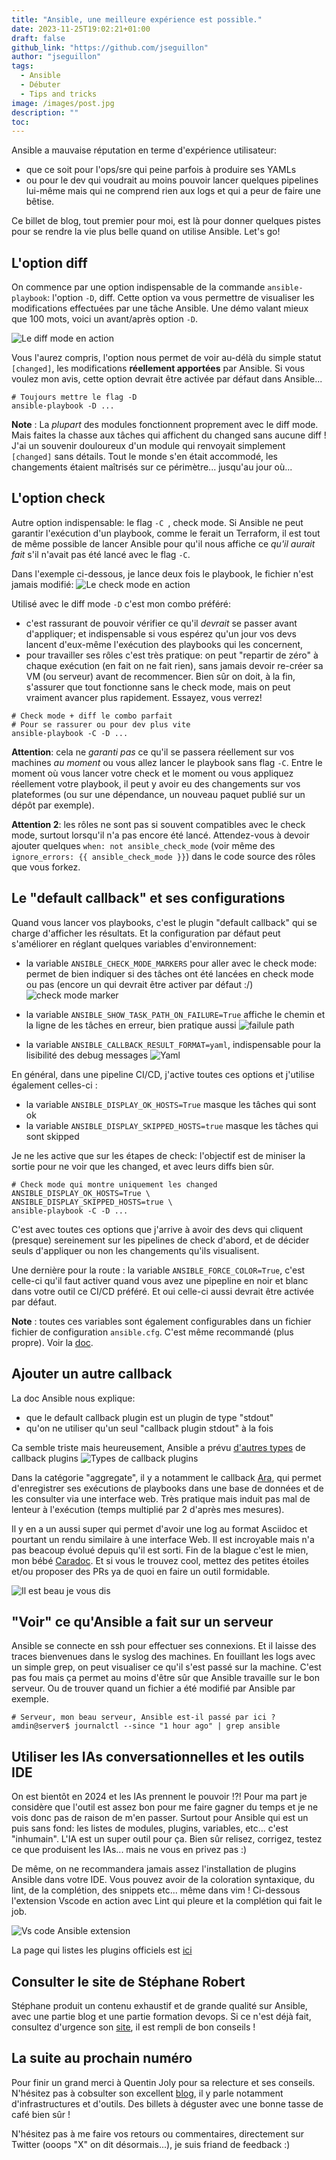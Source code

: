 ```yaml
---
title: "Ansible, une meilleure expérience est possible."
date: 2023-11-25T19:02:21+01:00
draft: false
github_link: "https://github.com/jseguillon"
author: "jseguillon"
tags:
  - Ansible
  - Débuter
  - Tips and tricks
image: /images/post.jpg
description: ""
toc:
---
```



Ansible a mauvaise réputation en terme d'expérience utilisateur:
* que ce soit pour l'ops/sre qui peine parfois à produire ses YAMLs
* ou pour le dev qui voudrait au moins pouvoir lancer quelques pipelines lui-même mais qui ne comprend rien aux logs et qui a peur de faire une bêtise.


Ce billet de blog, tout premier pour moi, est là pour donner quelques pistes pour se rendre la vie plus belle quand on utilise Ansible. Let's go!


## L'option diff


On commence par une option indispensable de la commande `ansible-playbook`: l'option `-D`, diff. Cette option va vous permettre de visualiser les modifications effectuées par une tâche Ansible. Une démo valant mieux que 100 mots, voici un avant/après option `-D`.


![Le diff mode en action](/images/blogs/01-ansible-facile/diff_mod.png "Le diff mode en action")


Vous l'aurez compris, l'option nous permet de voir au-délà du simple statut `[changed]`, les modifications **réellement apportées** par Ansible. Si vous voulez mon avis, cette option devrait être activée par défaut dans Ansible...


```
# Toujours mettre le flag -D
ansible-playbook -D ...
```


**Note** : La *plupart* des modules fonctionnent proprement avec le diff mode. Mais faites la chasse aux tâches qui affichent du changed sans aucune diff ! J'ai un souvenir douloureux d'un module qui renvoyait simplement `[changed]` sans détails. Tout le monde s'en était accommodé, les changements étaient maîtrisés sur ce périmètre... jusqu'au jour où...


## L'option check


Autre option indispensable: le flag `-C `, check mode. Si Ansible ne peut garantir l'exécution d'un playbook, comme le ferait un Terraform, il est tout de même possible de lancer Ansible pour qu'il nous affiche ce *qu'il aurait fait* s'il n'avait pas été lancé avec le flag `-C`.


Dans l'exemple ci-dessous, je lance deux fois le playbook, le fichier n'est jamais modifié:
![Le check mode en action](/images/blogs/01-ansible-facile/check_mod.png "Le check mode en action")


Utilisé avec le diff mode `-D` c'est mon combo préféré:
* c'est rassurant de pouvoir vérifier ce qu'il *devrait* se passer avant d'appliquer; et indispensable si vous espérez qu'un jour vos devs lancent d'eux-même l'exécution des playbooks qui les concernent,
* pour travailler ses rôles c'est très pratique: on peut "repartir de zéro" à chaque exécution (en fait on ne fait rien), sans jamais devoir re-créer sa VM (ou serveur) avant de recommencer. Bien sûr on doit, à la fin, s'assurer que tout fonctionne sans le check mode, mais on peut vraiment avancer plus rapidement. Essayez, vous verrez!


```
# Check mode + diff le combo parfait
# Pour se rassurer ou pour dev plus vite
ansible-playbook -C -D ...
```


**Attention**: cela ne *garanti pas* ce qu'il se passera réellement sur vos machines *au moment* ou vous allez lancer le playbook sans flag `-C`. Entre le moment où vous lancer votre check et le moment ou vous appliquez réellement votre playbook, il peut y avoir eu des changements sur vos plateformes (ou sur une dépendance, un nouveau paquet publié sur un dépôt par exemple).


**Attention 2**: les rôles ne sont pas si souvent compatibles avec le check mode, surtout lorsqu'il n'a pas encore été lancé. Attendez-vous à devoir ajouter quelques `when: not ansible_check_mode` (voir même des `ignore_errors: {{ ansible_check_mode }}`) dans le code source des rôles que vous forkez.


## Le "default callback" et ses configurations


Quand vous lancer vos playbooks, c'est le plugin "default callback" qui se charge d'afficher les résultats. Et la configuration par défaut peut s'améliorer en réglant quelques variables d'environnement:
* la variable `ANSIBLE_CHECK_MODE_MARKERS` pour aller avec le check mode: permet de bien indiquer si des tâches ont été lancées en check mode ou pas (encore un qui devrait être activer par défaut :/)
![check mode marker](/images/blogs/01-ansible-facile/check_mod_marker.png "Check mode marker")


- la variable `ANSIBLE_SHOW_TASK_PATH_ON_FAILURE=True` affiche le chemin et la ligne de les tâches en erreur, bien pratique aussi
![failule path](/images/blogs/01-ansible-facile/fail_path.png "Failure path")


* la variable `ANSIBLE_CALLBACK_RESULT_FORMAT=yaml`, indispensable pour la lisibilité des debug messages
![Yaml](/images/blogs/01-ansible-facile/yaml_format.png "Yaml")


En général, dans une pipeline CI/CD, j'active toutes ces options et j'utilise également celles-ci :
* la variable `ANSIBLE_DISPLAY_OK_HOSTS=True` masque les tâches qui sont ok
* la variable `ANSIBLE_DISPLAY_SKIPPED_HOSTS=true` masque les tâches qui sont skipped


Je ne les active que sur les étapes de check: l'objectif est de miniser la sortie pour ne voir que les changed, et avec leurs diffs bien sûr.


```
# Check mode qui montre uniquement les changed
ANSIBLE_DISPLAY_OK_HOSTS=True \
ANSIBLE_DISPLAY_SKIPPED_HOSTS=true \
ansible-playbook -C -D ...
```


C'est avec toutes ces options que j'arrive à avoir des devs qui cliquent (presque) sereinement sur les pipelines de check d'abord, et de décider seuls d'appliquer ou non les changements qu'ils visualisent.


Une dernière pour la route : la variable `ANSIBLE_FORCE_COLOR=True`, c'est celle-ci qu'il faut activer quand vous avez une pipepline en noir et blanc dans votre outil ce CI/CD préféré. Et oui celle-ci aussi devrait être activée par défaut.


**Note** : toutes ces variables sont également configurables dans un fichier fichier de configuration `ansible.cfg`. C'est même recommandé (plus propre). Voir la [doc](https://docs.ansible.com/ansible/latest/collections/ansible/builtin/default_callback.html).


## Ajouter un autre callback


La doc Ansible nous explique:
* que le default callback plugin est un plugin de type "stdout"
* qu'on ne utiliser qu'un seul "callback plugin stdout" à la fois


Ca semble triste mais heureusement, Ansible a prévu [d'autres types](https://docs.ansible.com/ansible/latest/plugins/callback.html) de callback plugins
![Types de callback plugins](/images/blogs/01-ansible-facile/ansible_doc_callback_plugins.png "Types de callback plugins")


Dans la catégorie "aggregate", il y a notamment le callback [Ara](https://ara.recordsansible.org/), qui permet d'enregistrer ses exécutions de playbooks dans une base de données et de les consulter via une interface web. Très pratique mais induit pas mal de lenteur à l'exécution (temps multiplié par 2 d'après mes mesures).


Il y en a un aussi super qui permet d'avoir une log au format Asciidoc et pourtant un rendu similaire à une interface Web. Il est incroyable mais n'a pas beacoup évolué depuis qu'il est sorti. Fin de la blague c'est le mien, mon bébé [Caradoc](https://github.com/jseguillon/caradoc). Et si vous le trouvez cool, mettez des petites étoiles et/ou proposer des PRs ya de quoi en faire un outil formidable.


![Il est beau je vous dis](/images/blogs/01-ansible-facile/caradoc.png "Je me suis réveillé, j'avais envie de manger des logs.")


## "Voir" ce qu'Ansible a fait sur un serveur


Ansible se connecte en ssh pour effectuer ses connexions. Et il laisse des traces bienvenues dans le syslog des machines. En fouillant les logs avec un simple grep, on peut visualiser ce qu'il s'est passé sur la machine. C'est pas fou mais ça permet au moins d'être sûr que Ansible travaille sur le bon serveur. Ou de trouver quand un fichier a été modifié par Ansible par exemple.


```
# Serveur, mon beau serveur, Ansible est-il passé par ici ?
amdin@server$ journalctl --since "1 hour ago" | grep ansible
```


## Utiliser les IAs conversationnelles et les outils IDE


On est bientôt en 2024 et les IAs prennent le pouvoir !?! Pour ma part je considère que l'outil est assez bon pour me faire gagner du temps et je ne vois donc pas de raison de m'en passer. Surtout pour Ansible qui est un puis sans fond: les listes de modules, plugins, variables, etc... c'est "inhumain". L'IA est un super outil pour ça. Bien sûr relisez, corrigez, testez ce que produisent les IAs... mais ne vous en privez pas :)


De même, on ne recommandera jamais assez l'installation de plugins Ansible dans votre IDE. Vous pouvez avoir de la coloration syntaxique, du lint, de la complétion, des snippets etc... même dans vim ! Ci-dessous l'extension Vscode en action avec Lint qui pleure et la complétion qui fait le job.


![Vs code Ansible extension](/images/blogs/01-ansible-facile/vs_code_ansible.png "Vs code Ansible extension")


La page qui listes les plugins officiels est [ici](https://ansible.readthedocs.io/projects/language-server/)


## Consulter le site de Stéphane Robert


Stéphane produit un contenu exhaustif et de grande qualité sur Ansible, avec une partie blog et une partie formation devops. Si ce n'est déjà fait, consultez d'urgence son [site](https://blog.stephane-robert.info/), il est rempli de bon conseils !


## La suite au prochain numéro

Pour finir un grand merci à Quentin Joly pour sa relecture et ses conseils. N'hésitez pas à cobsulter son excellent [blog](https://une-tasse-de.cafe/), il y parle notamment d'infrastructures et d'outils. Des billets à déguster avec une bonne tasse de café bien sûr !


N'hésitez pas à me faire vos retours ou commentaires, directement sur Twitter (ooops "X" on dit désormais...), je suis friand de feedback :)

